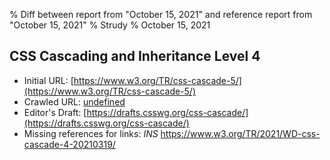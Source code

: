 % Diff between report from "October 15, 2021" and reference report from "October 15, 2021"
% Strudy
% October 15, 2021

## CSS Cascading and Inheritance Level 4

- Initial URL: [https://www.w3.org/TR/css-cascade-5/](https://www.w3.org/TR/css-cascade-5/)
- Crawled URL: [undefined](undefined)
- Editor's Draft: [https://drafts.csswg.org/css-cascade/](https://drafts.csswg.org/css-cascade/)
- Missing references for links: *INS* https://www.w3.org/TR/2021/WD-css-cascade-4-20210319/



